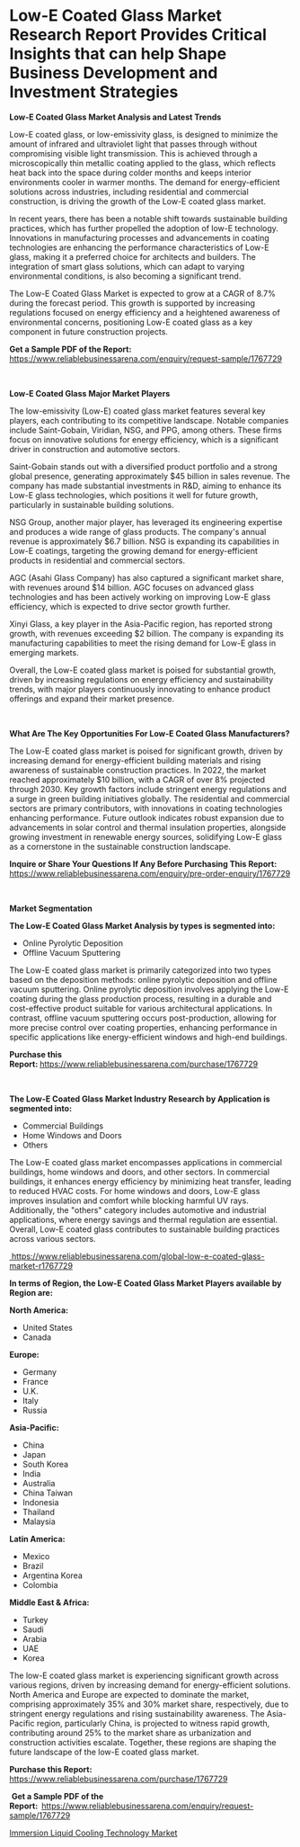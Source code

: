 <p><h1>Low-E Coated Glass Market Research Report Provides Critical Insights that can help Shape Business Development and Investment Strategies</h1></p><p><strong>Low-E Coated Glass Market Analysis and Latest Trends</strong></p>
<p><p>Low-E coated glass, or low-emissivity glass, is designed to minimize the amount of infrared and ultraviolet light that passes through without compromising visible light transmission. This is achieved through a microscopically thin metallic coating applied to the glass, which reflects heat back into the space during colder months and keeps interior environments cooler in warmer months. The demand for energy-efficient solutions across industries, including residential and commercial construction, is driving the growth of the Low-E coated glass market.</p><p>In recent years, there has been a notable shift towards sustainable building practices, which has further propelled the adoption of low-E technology. Innovations in manufacturing processes and advancements in coating technologies are enhancing the performance characteristics of Low-E glass, making it a preferred choice for architects and builders. The integration of smart glass solutions, which can adapt to varying environmental conditions, is also becoming a significant trend.</p><p>The Low-E Coated Glass Market is expected to grow at a CAGR of 8.7% during the forecast period. This growth is supported by increasing regulations focused on energy efficiency and a heightened awareness of environmental concerns, positioning Low-E coated glass as a key component in future construction projects.</p></p>
<p><strong>Get a Sample PDF of the Report:&nbsp;</strong> <a href="https://www.reliablebusinessarena.com/enquiry/request-sample/1767729?utm_campaign=3294&utm_medium=2&utm_source=Github&utm_content=ia&utm_term=03042025&utm_id=low-e-coated-glass">https://www.reliablebusinessarena.com/enquiry/request-sample/1767729</a></p>
<p>&nbsp;</p>
<p><strong>Low-E Coated Glass Major Market Players</strong></p>
<p><p>The low-emissivity (Low-E) coated glass market features several key players, each contributing to its competitive landscape. Notable companies include Saint-Gobain, Viridian, NSG, and PPG, among others. These firms focus on innovative solutions for energy efficiency, which is a significant driver in construction and automotive sectors.</p><p>Saint-Gobain stands out with a diversified product portfolio and a strong global presence, generating approximately $45 billion in sales revenue. The company has made substantial investments in R&D, aiming to enhance its Low-E glass technologies, which positions it well for future growth, particularly in sustainable building solutions.</p><p>NSG Group, another major player, has leveraged its engineering expertise and produces a wide range of glass products. The company's annual revenue is approximately $6.7 billion. NSG is expanding its capabilities in Low-E coatings, targeting the growing demand for energy-efficient products in residential and commercial sectors.</p><p>AGC (Asahi Glass Company) has also captured a significant market share, with revenues around $14 billion. AGC focuses on advanced glass technologies and has been actively working on improving Low-E glass efficiency, which is expected to drive sector growth further.</p><p>Xinyi Glass, a key player in the Asia-Pacific region, has reported strong growth, with revenues exceeding $2 billion. The company is expanding its manufacturing capabilities to meet the rising demand for Low-E glass in emerging markets.</p><p>Overall, the Low-E coated glass market is poised for substantial growth, driven by increasing regulations on energy efficiency and sustainability trends, with major players continuously innovating to enhance product offerings and expand their market presence.</p></p>
<p>&nbsp;</p>
<p><strong>What Are The Key Opportunities For Low-E Coated Glass Manufacturers?</strong></p>
<p><p>The Low-E coated glass market is poised for significant growth, driven by increasing demand for energy-efficient building materials and rising awareness of sustainable construction practices. In 2022, the market reached approximately $10 billion, with a CAGR of over 8% projected through 2030. Key growth factors include stringent energy regulations and a surge in green building initiatives globally. The residential and commercial sectors are primary contributors, with innovations in coating technologies enhancing performance. Future outlook indicates robust expansion due to advancements in solar control and thermal insulation properties, alongside growing investment in renewable energy sources, solidifying Low-E glass as a cornerstone in the sustainable construction landscape.</p></p>
<p><strong>Inquire or Share Your Questions If Any Before Purchasing This Report:</strong> <a href="https://www.reliablebusinessarena.com/enquiry/pre-order-enquiry/1767729?utm_campaign=3294&utm_medium=2&utm_source=Github&utm_content=ia&utm_term=03042025&utm_id=low-e-coated-glass">https://www.reliablebusinessarena.com/enquiry/pre-order-enquiry/1767729</a></p>
<p>&nbsp;</p>
<p><strong>Market Segmentation</strong></p>
<p><strong>The Low-E Coated Glass Market Analysis by types is segmented into:</strong></p>
<p><ul><li>Online Pyrolytic Deposition</li><li>Offline Vacuum Sputtering</li></ul></p>
<p><p>The Low-E coated glass market is primarily categorized into two types based on the deposition methods: online pyrolytic deposition and offline vacuum sputtering. Online pyrolytic deposition involves applying the Low-E coating during the glass production process, resulting in a durable and cost-effective product suitable for various architectural applications. In contrast, offline vacuum sputtering occurs post-production, allowing for more precise control over coating properties, enhancing performance in specific applications like energy-efficient windows and high-end buildings.</p></p>
<p><strong>Purchase this Report:&nbsp;</strong><a href="https://www.reliablebusinessarena.com/purchase/1767729?utm_campaign=3294&utm_medium=2&utm_source=Github&utm_content=ia&utm_term=03042025&utm_id=low-e-coated-glass">https://www.reliablebusinessarena.com/purchase/1767729</a></p>
<p>&nbsp;</p>
<p><strong>The Low-E Coated Glass Market Industry Research by Application is segmented into:</strong></p>
<p><ul><li>Commercial Buildings</li><li>Home Windows and Doors</li><li>Others</li></ul></p>
<p><p>The Low-E coated glass market encompasses applications in commercial buildings, home windows and doors, and other sectors. In commercial buildings, it enhances energy efficiency by minimizing heat transfer, leading to reduced HVAC costs. For home windows and doors, Low-E glass improves insulation and comfort while blocking harmful UV rays. Additionally, the "others" category includes automotive and industrial applications, where energy savings and thermal regulation are essential. Overall, Low-E coated glass contributes to sustainable building practices across various sectors.</p></p>
<p><a href="https://www.reliablebusinessarena.com/global-low-e-coated-glass-market-r1767729?utm_campaign=3294&utm_medium=2&utm_source=Github&utm_content=ia&utm_term=03042025&utm_id=low-e-coated-glass">&nbsp;https://www.reliablebusinessarena.com/global-low-e-coated-glass-market-r1767729</a></p>
<p><strong>In terms of Region, the Low-E Coated Glass Market Players available by Region are:</strong></p>
<p>
    <p> <strong> North America: </strong>
        <ul>
            <li>United States</li>
            <li>Canada</li>
        </ul>
        </p> 
    <p> <strong> Europe: </strong>
        <ul>
            <li>Germany</li>
            <li>France</li>
            <li>U.K.</li>
            <li>Italy</li>
            <li>Russia</li>
        </ul>
        </p> 
    <p> <strong> Asia-Pacific: </strong>
        <ul>
            <li>China</li>
            <li>Japan</li>
            <li>South Korea</li>
            <li>India</li>
            <li>Australia</li>
            <li>China Taiwan</li>
            <li>Indonesia</li>
            <li>Thailand</li>
            <li>Malaysia</li>
        </ul>
        </p> 
    <p> <strong> Latin America: </strong>
        <ul>
            <li>Mexico</li>
            <li>Brazil</li>
            <li>Argentina Korea</li>
            <li>Colombia</li>
        </ul>
        </p> 
    <p> <strong> Middle East & Africa: </strong>
        <ul>
            <li>Turkey</li>
            <li>Saudi</li>
            <li>Arabia</li>
            <li>UAE</li>
            <li>Korea</li>
        </ul>
    </p>
    </p>
<p><p>The low-E coated glass market is experiencing significant growth across various regions, driven by increasing demand for energy-efficient solutions. North America and Europe are expected to dominate the market, comprising approximately 35% and 30% market share, respectively, due to stringent energy regulations and rising sustainability awareness. The Asia-Pacific region, particularly China, is projected to witness rapid growth, contributing around 25% to the market share as urbanization and construction activities escalate. Together, these regions are shaping the future landscape of the low-E coated glass market.</p></p>
<p><strong>Purchase this Report: </strong><a href="https://www.reliablebusinessarena.com/purchase/1767729?utm_campaign=3294&utm_medium=2&utm_source=Github&utm_content=ia&utm_term=03042025&utm_id=low-e-coated-glass">https://www.reliablebusinessarena.com/purchase/1767729</a></p>
<p>&nbsp;<strong>Get a Sample PDF of the Report:&nbsp;&nbsp;</strong><a href="https://www.reliablebusinessarena.com/enquiry/request-sample/1767729?utm_campaign=3294&utm_medium=2&utm_source=Github&utm_content=ia&utm_term=03042025&utm_id=low-e-coated-glass">https://www.reliablebusinessarena.com/enquiry/request-sample/1767729</a></p>
<p><strong></strong></p>
<p><p><a href="https://github.com/usraceby/Market-Research-Report-List-1/blob/main/immersion-liquid-cooling-technology-market.md?utm_campaign=3294&utm_medium=2&utm_source=Github&utm_content=ia&utm_term=03042025&utm_id=low-e-coated-glass">Immersion Liquid Cooling Technology Market</a></p></p>